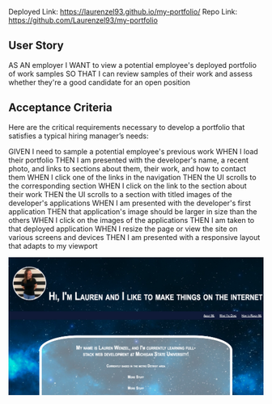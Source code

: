 Deployed Link: https://laurenzel93.github.io/my-portfolio/
Repo Link: https://github.com/Laurenzel93/my-portfolio

## User Story


AS AN employer
I WANT to view a potential employee's deployed portfolio of work samples
SO THAT I can review samples of their work and assess whether they're a good candidate for an open position



## Acceptance Criteria

Here are the critical requirements necessary to develop a portfolio that satisfies a typical hiring manager’s needs:


GIVEN I need to sample a potential employee's previous work
WHEN I load their portfolio
THEN I am presented with the developer's name, a recent photo, and links to sections about them, their work, and how to contact them
WHEN I click one of the links in the navigation
THEN the UI scrolls to the corresponding section
WHEN I click on the link to the section about their work
THEN the UI scrolls to a section with titled images of the developer's applications
WHEN I am presented with the developer's first application
THEN that application's image should be larger in size than the others
WHEN I click on the images of the applications
THEN I am taken to that deployed application
WHEN I resize the page or view the site on various screens and devices
THEN I am presented with a responsive layout that adapts to my viewport

![Screenshot](assets/portfolio1.png)